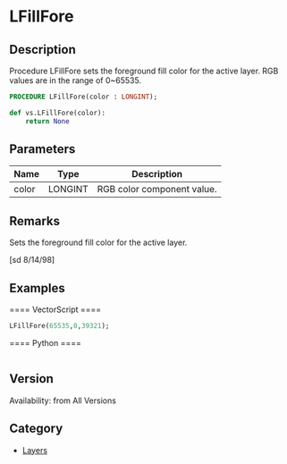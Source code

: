 # LFillFore

## Description
Procedure LFillFore sets the foreground fill color for the active layer. RGB values are in the range of 0~65535.

```pascal
PROCEDURE LFillFore(color : LONGINT);
```

```python
def vs.LFillFore(color):
    return None
```

## Parameters
|Name|Type|Description|
|---|---|---|
|color|LONGINT|RGB color component value.|

## Remarks
Sets the foreground fill color for the active layer.

[sd 8/14/98]

## Examples
==== VectorScript ====
```pascal
LFillFore(65535,0,39321);
```
==== Python ====
```python

```

## Version
Availability: from All Versions

## Category
* [Layers](../Categories/Layers.md)
